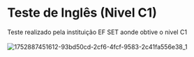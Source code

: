 # Teste de Inglês (Nivel C1)
Teste realizado pela instituição EF SET aonde obtive o nivel C1
<br></br>
![1752887451612-93bd50cd-2cf6-4fcf-9583-2c41fa556e38_1](https://github.com/user-attachments/assets/33aa2e75-ff0c-4ec5-9537-f8f8b19b06fe)
